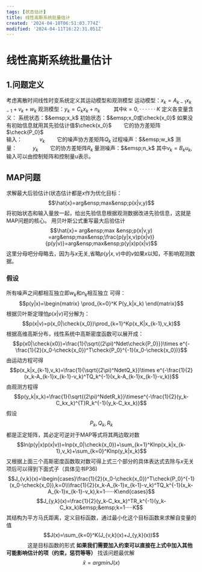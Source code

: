 ```yaml
---
tags: [状态估计]
title: 线性高斯系统批量估计
created: '2024-04-10T06:51:03.774Z'
modified: '2024-04-11T16:22:31.051Z'
---
```


# 线性高斯系统批量估计
## 1.问题定义
考虑离散时间线性时变系统定义其运动模型和观测模型
运动模型：$x_{k}= A_{k-1}x_{k-1}+v_{k}+w_{k}$
观测模型：$y_{k}=C_{k}x_{k}+n_{k}$ &emsp; &emsp;其中$k=0,······K$
定义各变量含义：
系统状态：$&emsp;x_k$
初始状态：$&emsp;x_0或\check{x_0}$ 如果没有初始信息就用其先验估计值$\check{x_0}$    &emsp;&emsp;它的协方差矩阵$\check{P_0}$           
输入：   &emsp;&emsp;&emsp;$v_k$      &emsp;&emsp;它的噪声协方差矩阵$Q_k$
过程噪声：$&emsp;w_k$
测量：&emsp;&emsp;&emsp;$y_k$        &emsp;&emsp;它的协方差矩阵$R_k$
量测噪声：$&emsp;n_k$
其中$v_k=B_ku_k$,输入可以由控制矩阵和控制量u表示。
## MAP问题
求解最大后验估计(状态估计都是$x$作为优化目标：
$$\hat{x}=arg&ensp;max&ensp;p(x|v,y)$$
将初始状态和输入量放一起，给出先验信息根据观测数据改进先验信息，这就是MAP问题的核心。
用贝叶斯公式重写最大后验估计
$$\hat{x}= arg&ensp;max &ensp;p(x|v,y) =arg&ensp;max&ensp;\frac{p(y|x,v)p(x|v)}{p(y|v)}=arg&ensp;max&ensp;p(y|x)p(x|v)$$ 
这里分母吧分母略去，因为与$x$无关,省略$p(y|x,v)$中的$v$如果$x$以知，不影响观测数据。
### 假设
所有噪声之间都相互独立即$w_k$和$n_k$相互独立
可得：
$$p(y|x)=\begin{matrix} \prod_{k=0}^K P(y_k|x_k) \end{matrix}$$
根据贝叶斯定理怕$p(x|v)$可分解为：
$$p(x|v)=p(x_0|\check{x_0})\prod_{k=1}^Kp(x_K|x_{k-1},v_k)$$
根据高维高斯分布，线性系统中高斯密度函数可以展开成：
$$p(x0|\check{x0})=\frac{1}{\sqrt{(2\pi)^Ndet\check{P_0}}}\times e^{-\frac{1}{2}(x_0-\check{x_0})^T\check{P_0}^{-1}(x_0-\check{x_0})}$$
由运动方程可得
$$p(x_k|x_{k-1},v_k)=\frac{1}{\sqrt{(2\pi)^NdetQ_k}}\times e^{-\frac{1}{2}(x_k-A_{k-1}x_{k-1}-v_k)^TQ_k^{-1}(x_k-A_{k-1}x_{k-1}-v_k)}$$
由观测方程得
$$p(y_k|x_k)=\frac{1}{\sqrt{(2\pi)^NdetR_k}}\timese^{-\frac{1}{2}(y_k-C_kx_k)^{T}R_k^{-1}(y_k-C_kx_k)}$$
假设$$P_k,Q_k,R_k$$都是正定矩阵，其必定可逆对于MAP等式将其两边取对数
$$ln(p(y|x)p(x|v))=lnp(x_0|\check{x_0})+\sum_{k=1}^Klnp(x_k|x_{k-1},v_k)+\sum_{k=0}^Klnp(y_k|x_k)$$
又根据上面三个高斯密度函数取对数可得上式三个部分的具体表达式去除与$x$无关项后可以得到下面式子（具体见书P36)
$$J_{v,k}(x)=\begin{cases}\frac{1}{2}(x_0-\check{x_0})^T\check{P_0}^{-1}(x_0-\check{x_0}),k=0\\\frac{1}{2}(x_k-A_{k-1}x_{k-1}-v_k)^TQ_k^{-1}(x_k-A_{k-1}x_{k-1}-v_k),k=1······K\end{cases}$$
$$J_{y,k}(x)=\frac{1}{2}(y_k-C_kx_k)^TR_k^{-1}(y_k-C_kx_k)&emsp;&emsp;k=1·····K$$
其结构为平方马氏距离，定义目标函数，通过最小化这个目标函数来求解自变量的值
$$J(x)=\sum_{k=0}^K(J_{v,k}(x)+J_{y,k}(x))$$      &emsp;&emsp;&emsp;&emsp;这是目标函数的形式
****如果我们需要加入约束可以直接在上式中加入其他可能影响估计的项（约束，惩罚等等）****
找该问题最优解
$$\hat{x}=argminJ(x)$$

